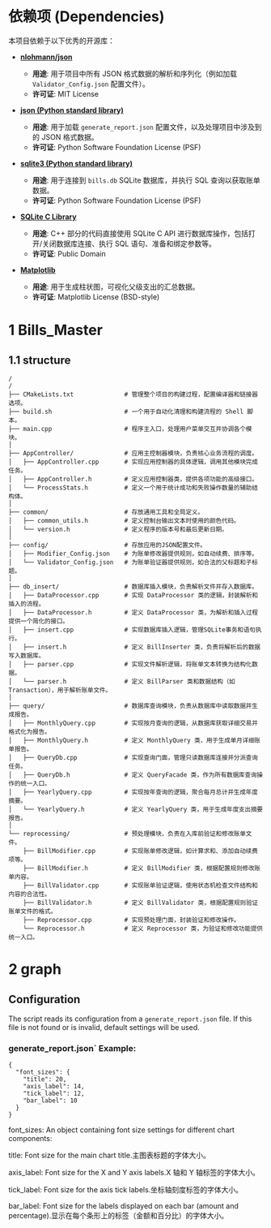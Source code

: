 # 依赖项 (Dependencies)

本项目依赖于以下优秀的开源库：

* **[nlohmann/json](https://github.com/nlohmann/json)**
    * **用途**: 用于项目中所有 JSON 格式数据的解析和序列化（例如加载 `Validator_Config.json` 配置文件）。
    * **许可证**: MIT License

* **[json (Python standard library)](https://docs.python.org/3/library/json.html)**
    * **用途**: 用于加载 `generate_report.json` 配置文件，以及处理项目中涉及到的 JSON 格式数据。
    * **许可证**: Python Software Foundation License (PSF)

* **[sqlite3 (Python standard library)](https://docs.python.org/3/library/sqlite3.html)**
    * **用途**: 用于连接到 `bills.db` SQLite 数据库，并执行 SQL 查询以获取账单数据。
    * **许可证**: Python Software Foundation License (PSF)

* **[SQLite C Library](https://www.sqlite.org/index.html)**
    * **用途**: C++ 部分的代码直接使用 SQLite C API 进行数据库操作，包括打开/关闭数据库连接、执行 SQL 语句、准备和绑定参数等。
    * **许可证**: Public Domain

* **[Matplotlib](https://matplotlib.org/)**
    * **用途**: 用于生成柱状图，可视化父级支出的汇总数据。
    * **许可证**: Matplotlib License (BSD-style)

# 1 Bills_Master
## 1.1 structure
```AppController
/
/
├── CMakeLists.txt              # 管理整个项目的构建过程，配置编译器和链接器选项。
├── build.sh                    # 一个用于自动化清理和构建流程的 Shell 脚本。
├── main.cpp                    # 程序主入口，处理用户菜单交互并协调各个模块。
│
├── AppController/              # 应用主控制器模块，负责核心业务流程的调度。
│   ├── AppController.cpp       # 实现应用控制器的具体逻辑，调用其他模块完成任务。
│   ├── AppController.h         # 定义应用控制器类，提供各项功能的高级接口。
│   └── ProcessStats.h          # 定义一个用于统计成功和失败操作数量的辅助结构体。
│
├── common/                     # 存放通用工具和全局定义。
│   ├── common_utils.h          # 定义控制台输出文本时使用的颜色代码。
│   └── version.h               # 定义程序的版本号和最后更新日期。
│
├── config/                     # 存放应用的JSON配置文件。
│   ├── Modifier_Config.json    # 为账单修改器提供规则，如自动续费、排序等。
│   └── Validator_Config.json   # 为账单验证器提供规则，如合法的父标题和子标题。
│
├── db_insert/                  # 数据库插入模块，负责解析文件并存入数据库。
│   ├── DataProcessor.cpp       # 实现 DataProcessor 类的逻辑，封装解析和插入的流程。
│   ├── DataProcessor.h         # 定义 DataProcessor 类，为解析和插入过程提供一个简化的接口。
│   ├── insert.cpp              # 实现数据库插入逻辑，管理SQLite事务和语句执行。
│   ├── insert.h                # 定义 BillInserter 类，负责将解析后的数据写入数据库。
│   ├── parser.cpp              # 实现文件解析逻辑，将账单文本转换为结构化数据。
│   └── parser.h                # 定义 BillParser 类和数据结构（如 Transaction），用于解析账单文件。
│
├── query/                      # 数据库查询模块，负责从数据库中读取数据并生成报告。
│   ├── MonthlyQuery.cpp        # 实现按月查询的逻辑，从数据库获取详细交易并格式化为报告。
│   ├── MonthlyQuery.h          # 定义 MonthlyQuery 类，用于生成单月详细账单报告。
│   ├── QueryDb.cpp             # 实现查询门面，管理只读数据库连接并分派查询任务。
│   ├── QueryDb.h               # 定义 QueryFacade 类，作为所有数据库查询操作的统一入口。
│   ├── YearlyQuery.cpp         # 实现按年查询的逻辑，聚合每月总计并生成年度摘要。
│   └── YearlyQuery.h           # 定义 YearlyQuery 类，用于生成年度支出摘要报告。
│
└── reprocessing/               # 预处理模块，负责在入库前验证和修改账单文件。
    ├── BillModifier.cpp        # 实现账单修改逻辑，如计算求和、添加自动续费项等。
    ├── BillModifier.h          # 定义 BillModifier 类，根据配置规则修改账单内容。
    ├── BillValidator.cpp       # 实现账单验证逻辑，使用状态机检查文件结构和内容的合法性。
    ├── BillValidator.h         # 定义 BillValidator 类，根据配置规则验证账单文件的格式。
    ├── Reprocessor.cpp         # 实现预处理门面，封装验证和修改操作。
    └── Reprocessor.h           # 定义 Reprocessor 类，为验证和修改功能提供统一入口。

```

# 2 graph
## Configuration

The script reads its configuration from a `generate_report.json` file. If this file is not found or is invalid, default settings will be used.

### generate_report.json` Example:

```
{
  "font_sizes": {
    "title": 20,
    "axis_label": 14,
    "tick_label": 12,
    "bar_label": 10
  }
}
```
font_sizes: An object containing font size settings for different chart components:

title: Font size for the main chart title.主图表标题的字体大小。

axis_label: Font size for the X and Y axis labels.X 轴和 Y 轴标签的字体大小。

tick_label: Font size for the axis tick labels.坐标轴刻度标签的字体大小。

bar_label: Font size for the labels displayed on each bar (amount and percentage).显示在每个条形上的标签（金额和百分比）的字体大小。

